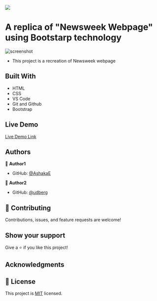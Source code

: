 ![](https://img.shields.io/badge/Microverse-blueviolet)

# A replica of "Newsweek Webpage" using Bootstarp technology



![screenshot]()

- This project is a recreation of Newsweek webpage

## Built With

- HTML
- CSS
- VS Code
- Git and Github
- Bootstrap

## Live Demo

[Live Demo Link]()


## Authors

👤 **Author1**

- GitHub: [@AshakaE](https://github.com/AshakaE)


👤 **Author2**

- GitHub: [@udberg](https://github.com/udberg)


## 🤝 Contributing

Contributions, issues, and feature requests are welcome!

## Show your support

Give a ⭐️ if you like this project!

## Acknowledgments


## 📝 License

This project is [MIT](https://opensource.org/licenses/MIT) licensed.
